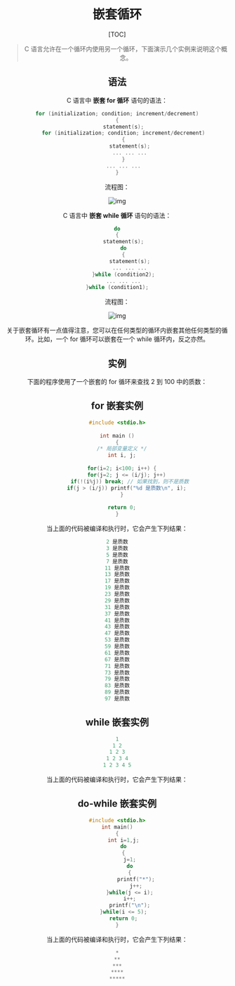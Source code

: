 <center><h1> 嵌套循环</h1>
[TOC]




> C 语言允许在一个循环内使用另一个循环，下面演示几个实例来说明这个概念。

## 语法

C 语言中 **嵌套 for 循环** 语句的语法：

```c
for (initialization; condition; increment/decrement)
{
    statement(s);
    for (initialization; condition; increment/decrement)
    {
        statement(s);
        ... ... ...
    }
    ... ... ...
}
```

流程图：

![img](https://nateshao-blog.oss-cn-shenzhen.aliyuncs.com/img/c-nested-loops-20200922-1.svg)

C 语言中 **嵌套 while 循环** 语句的语法：

```c
do
{
    statement(s);
    do
    {
        statement(s);
        ... ... ...
    }while (condition2);
    ... ... ...
}while (condition1);
```

流程图：

![img](https://nateshao-blog.oss-cn-shenzhen.aliyuncs.com/img/c-nested-loops-20200922-3.svg)

关于嵌套循环有一点值得注意，您可以在任何类型的循环内嵌套其他任何类型的循环。比如，一个 for 循环可以嵌套在一个 while 循环内，反之亦然。

## 实例

下面的程序使用了一个嵌套的 for 循环来查找 2 到 100 中的质数：

## for 嵌套实例

```c
#include <stdio.h>
 
int main ()
{
   /* 局部变量定义 */
   int i, j;
   
   for(i=2; i<100; i++) {
      for(j=2; j <= (i/j); j++)
        if(!(i%j)) break; // 如果找到，则不是质数
      if(j > (i/j)) printf("%d 是质数\n", i);
   }
 
   return 0;
}
```

当上面的代码被编译和执行时，它会产生下列结果：

```c
2 是质数
3 是质数
5 是质数
7 是质数
11 是质数
13 是质数
17 是质数
19 是质数
23 是质数
29 是质数
31 是质数
37 是质数
41 是质数
43 是质数
47 是质数
53 是质数
59 是质数
61 是质数
67 是质数
71 是质数
73 是质数
79 是质数
83 是质数
89 是质数
97 是质数
```

## while 嵌套实例

```c
1
1 2
1 2 3
1 2 3 4
1 2 3 4 5
```

当上面的代码被编译和执行时，它会产生下列结果：

## do-while 嵌套实例

```c
#include <stdio.h>
int main()
{
    int i=1,j;
    do
    {
        j=1;
        do
        {
            printf("*");
            j++;
        }while(j <= i);
        i++;
        printf("\n");
    }while(i <= 5);
    return 0;
}
```

当上面的代码被编译和执行时，它会产生下列结果：

```c
*
**
***
****
*****
```